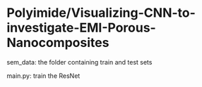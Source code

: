# Polyimide/Visualizing-CNN-to-investigate-EMI-Porous-Nanocomposites
sem_data: the folder containing train and test sets

main.py: train the ResNet
